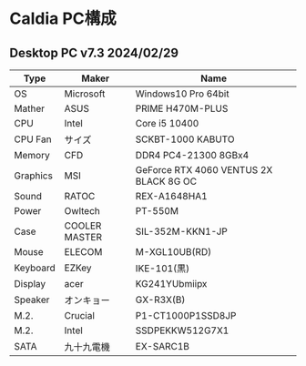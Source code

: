 # Caldia PC構成

## Desktop PC v7.3 2024/02/29

|Type|Maker|Name|
|----|----|----|
|OS|Microsoft|Windows10 Pro 64bit|
|Mather|ASUS|PRIME H470M-PLUS|
|CPU|Intel|Core i5 10400|
|CPU Fan|サイズ|SCKBT-1000 KABUTO|
|Memory|CFD|DDR4 PC4-21300 8GBx4|
|Graphics|MSI|GeForce RTX 4060 VENTUS 2X BLACK 8G OC|
|Sound|RATOC|REX-A1648HA1|
|Power|Owltech|PT-550M|
|Case|COOLER MASTER|SIL-352M-KKN1-JP|
|Mouse|ELECOM|M-XGL10UB(RD)|
|Keyboard|EZKey|IKE-101(黒)|
|Display|acer|KG241YUbmiipx|
|Speaker|オンキョー|GX-R3X(B)|
|M.2.|Crucial|P1-CT1000P1SSD8JP|
|M.2.|Intel|SSDPEKKW512G7X1|
|SATA|九十九電機|EX-SARC1B|
